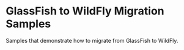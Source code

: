 GlassFish to WildFly Migration Samples
======================================

Samples that demonstrate how to migrate from GlassFish to WildFly.

